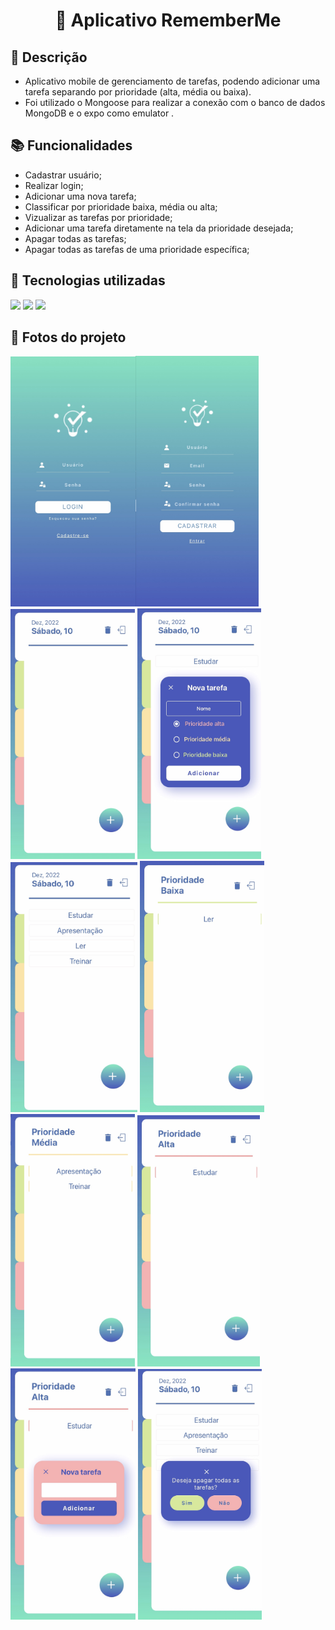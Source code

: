 
<h1 align="center"> 📱 Aplicativo RememberMe</h1>

## :memo: Descrição
* Aplicativo mobile de gerenciamento de tarefas, podendo adicionar uma tarefa separando por prioridade (alta, média ou baixa).
* Foi utilizado o Mongoose para realizar a conexão com o banco de dados MongoDB e o expo como emulator .
## :books: Funcionalidades
* Cadastrar usuário;
* Realizar login;
* Adicionar uma nova tarefa;
* Classificar por prioridade baixa, média ou alta;
* Vizualizar as tarefas por prioridade;
* Adicionar uma tarefa diretamente na tela da prioridade desejada;
* Apagar todas as tarefas;
* Apagar todas as tarefas de uma prioridade específica;

## :wrench: Tecnologias utilizadas

<img src="https://img.shields.io/badge/React_Native-20232A?style=for-the-badge&logo=react&logoColor=61DAFB"/>
<img src="https://img.shields.io/badge/MongoDB-4EA94B?style=for-the-badge&logo=mongodb&logoColor=white"/>
<img src="https://img.shields.io/badge/Node.js-43853D?style=for-the-badge&logo=node.js&logoColor=white"/>

## 📸 Fotos do projeto
<img src="fotosProjeto\telaLogin.jpg" width="200px"/><img src="fotosProjeto\telaCadastro.jpg" width="197px"/>
<img src="fotosProjeto\telaPrincipal.jpg" width="199px"/>
<img src="fotosProjeto\modalCriarTarefa.jpg" width="198px"/>
<img src="fotosProjeto\telaPrincipal-2.jpg" width="203px"/>
<img src="fotosProjeto\telaPrioridadeBaixa.jpg" width="199px"/>
<img src="fotosProjeto\telaPrioridadeMedia.jpg" width="199px"/>
<img src="fotosProjeto\telaPrioridadeAlta.jpg" width="196px"/>
<img src="fotosProjeto\modalCriarPrioridade.jpg" width="200px"/>
<img src="fotosProjeto\modalApagar.jpg" width="198px"/>


